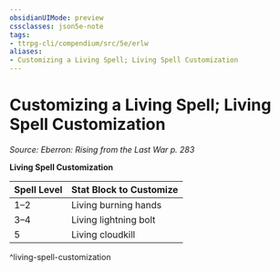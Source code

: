 ```yaml
---
obsidianUIMode: preview
cssclasses: json5e-note
tags:
- ttrpg-cli/compendium/src/5e/erlw
aliases:
- Customizing a Living Spell; Living Spell Customization
---
```

# Customizing a Living Spell; Living Spell Customization
*Source: Eberron: Rising from the Last War p. 283* 

**Living Spell Customization**

| Spell Level | Stat Block to Customize |
|-------------|-------------------------|
| 1–2 | Living burning hands |
| 3–4 | Living lightning bolt |
| 5 | Living cloudkill |
^living-spell-customization